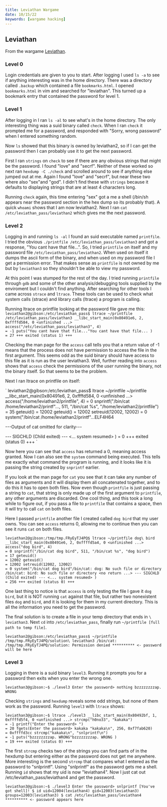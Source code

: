 ```yaml
---
title: Leviathan Wargame
date: 10/15/22
keywords: [wargame hacking]
---
```

## Leviathan

From the wargame [Leviathan](https://overthewire.org/wargames/leviathan).

### Level 0

Login credentials are given to you to start. After logging I used `ls -a` to see if anything interesting was in the home directory. There was a directory called `.backup` which contained a file `bookmarks.html`. I opened `bookmarks.html` in vim and searched for "leviathan". This turned up a bookmark entry that contained the password for level 1.

### Level 1

After logging in I ran `ls -al` to see what's in the home directory. The only interesting thing was a suid binary called `check`. When I ran `check` it prompted me for a password, and responded with "Sorry, wrong password" when I entered something random.

Now `ls` showed that this binary is owned by leviathan2, so if I can get the password then I can probably use it to get the next password.

First I ran `strings` on `check` to see if there are any obvious strings that might be the password. I found "love" and "secrf". Neither of these worked so next ran `hexdump -C ./check` and scrolled around to see if anything else jumped out at me. Again I found "love" and "secrf", but near these two where also "sex"and "god". I didn't find these  with `strings` because it defaults to displaying strings that are at least 4 characters long.

Running `check` again, this time entering "sex" got a me a shell (/bin/sh appears near the password section in the hex dump so its probably that). A quick `whoami` shows that I am now leviathan2. Next I ran `cat /etc/leviathan_pass/leviathan2` which gives me the next password. 

### Level 2

Logging in and running `ls -al` I found an suid executable named `printfile`. I tried the obvious `./printfile /etc/leviathan_pass/leviathan3` and got a response, "You cant have that file...". So, I tried `printfile` on itself and my password file `/etc/leviathan_pass/leviathan2`. When used on itself it dumps the ascii form of the binary, and when used on my password file I get a permission error. That makes sense as `printfile` is not owned by me but by `leviathan3` so they shouldn't be able to view my password.

At this point I was stumped for the rest of the day. I tried running `printfile` through `gdb` and some of the other analysis/debugging tools supplied by the enviroment but I couldn't find anything. After searching for other tools I came across `strace` and `ltrace`. These tools can be used to check what system calls (strace) and library calls (ltrace) a program is calling.

Running ltrace on printfile looking at the password file gave me this:
`
leviathan2@gibson:/etc/leviathan_pass$ ltrace ~/printfile /etc/leviathan_pass/leviathan3
__libc_start_main(0x80491e6, 2, 0xffffd584, 0 <unfinished ...>
access("/etc/leviathan_pass/leviathan3", 4)                              = -1
puts("You cant have that file..."You cant have that file...
)                                       = 27
+++ exited (status 1) +++
`

Checking the man page for the `access` call tells you that a return value of -1 means that the process does not have permission to access the file in the first argument. This seems odd as the suid binary should have access to this file as it is run as the user leviathan3. Well, further reading into `access` shows that `access` check the permissions of the *user* running the binary, not the binary itself. So that seems to be the problem.

Next I ran ltrace on printfile on itself:

`
leviathan2@gibson:/etc/leviathan_pass$ ltrace ~/printfile ~/printfile
__libc_start_main(0x80491e6, 2, 0xffffd584, 0 <unfinished ...>
access("/home/leviathan2/printfile", 4)                                  = 0
snprintf("/bin/cat /home/leviathan2/printf"..., 511, "/bin/cat %s", "/home/leviathan2/printfile") = 35
geteuid()                                                                = 12002
geteuid()                                                                = 12002
setreuid(12002, 12002)                                                   = 0
system("/bin/cat /home/leviathan2/printf"...ELF4H64

---Output of cat omitted for clarity---

--- SIGCHLD (Child exited) ---
<... system resumed> )                                                   = 0
+++ exited (status 0) +++
`

Now here you can see that `access` has returned a 0, meaning access granted. Now I can also see the `system` command being executed. This tells me exactly what command the program is running, and it looks like it is passing the string created by `snprintf` earlier.

If you look at the man page for `cat` you see that it can take any number of files as arguments and it will display them all concatenated together, and to do this it has to open both files. Now even though `printfile` is just passing a string to `cat`, that string is only made up of the first argument to `printfile`, any other arguments are discarded. One cool thing, and this took a long while to figure out, if you pass a file to `printfile` that contains a space, then it will try to call `cat` on both files. 

Here I passed `printfile` another file I created called `dog bird` that my user owns. You can see `access` returns 0, allowing me to continue then you can see it runs `cat` on both files.

`
leviathan2@gibson:/tmp/tmp.FRyEyTJ4PQ$ ltrace ~/printfile dog\ bird
__libc_start_main(0x80491e6, 2, 0xffffd5a4, 0 <unfinished ...>
access("dog bird", 4)                                                    = 0
snprintf("/bin/cat dog bird", 511, "/bin/cat %s", "dog bird")            = 17
geteuid()                                                                = 12002
geteuid()                                                                = 12002
setreuid(12002, 12002)                                                   = 0
system("/bin/cat dog bird"/bin/cat: dog: No such file or directory
/bin/cat: bird: No such file or directory
 <no return ...>
--- SIGCHLD (Child exited) ---
<... system resumed> )                                                   = 256
+++ exited (status 0) +++
`

One last thing to notice is that `access` is only testing the file I gave it `dog bird`, but it is NOT running `cat` against that file, but rather two nonexistent files `dog` and `bird`, and it is looking for them in my current directory. This is all the information you need to get the password.

The final solution is to create a file in your temp directory that ends in `\ leviathan3`. Next `cd` into `/etc/leviathan_pass`, finally run `~/printfile [full path to temp file]`.

`
leviathan2@gibson:/etc/leviathan_pass$ ~/printfile /tmp/tmp.FRyEyTJ4PQ/solution\ leviathan3
/bin/cat: /tmp/tmp.FRyEyTJ4PQ/solution: Permission denied
********** <- password will be here
`

### Level 3

Logging in there is a suid binary `level3`. Running it prompts you for a password then exits when you enter the wrong one.

`
leviathan3@gibson:~$ ./level3
Enter the password> nothing
bzzzzzzzzap. WRONG
`

Checking `strings` and `hexdump` reveals some odd strings, but none of them work as the password. Running `level3` with `ltrace` shows:

`
leviathan3@gibson:~$ ltrace ./level3
__libc_start_main(0x80492bf, 1, 0xffffd5f4, 0 <unfinished ...>
strcmp("h0no33", "kakaka")                                               = -1
printf("Enter the password> ")                                           = 20
fgets(Enter the password> kakaka
"kakaka\n", 256, 0xf7fab620)                                       = 0xffffd3cc
strcmp("kakaka\n", "snlprintf\n")                                        = -1
puts("bzzzzzzzzap. WRONG"bzzzzzzzzap. WRONG
)                                               = 19
+++ exited (status 0) +++
`

The first `strcmp` checks two of the strings you can find parts of in the hexdump but entering either as the password does not get me anywhere. More interesting is the second `strcmp` that compares what I entered as the password to "snlprintf". Using "snlprintf" as the password gets me a shell. Running `id` shows that my uid is now "leviathan4". Now I just cat out /etc/leviathan_pass/leviathan4 and get the password.

`
leviathan3@gibson:~$ ./level3
Enter the password> snlprintf
[You've got shell]!
$ id
uid=12004(leviathan4) gid=12003(leviathan3) groups=12003(leviathan3)
$ cat /etc/leviathan_pass/leviathan4
********** <- password appears here
`
